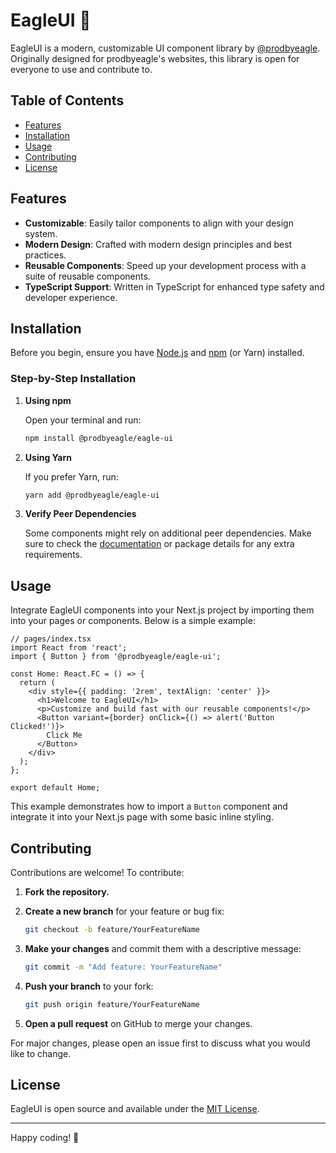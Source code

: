 # EagleUI 🦅

EagleUI is a modern, customizable UI component library by [@prodbyeagle](https://github.com/prodbyeagle). Originally designed for prodbyeagle's websites, this library is open for everyone to use and contribute to.

## Table of Contents

- [Features](#features)
- [Installation](#installation)
- [Usage](#usage)
- [Contributing](#contributing)
- [License](#license)

## Features

- **Customizable**: Easily tailor components to align with your design system.
- **Modern Design**: Crafted with modern design principles and best practices.
- **Reusable Components**: Speed up your development process with a suite of reusable components.
- **TypeScript Support**: Written in TypeScript for enhanced type safety and developer experience.

## Installation

Before you begin, ensure you have [Node.js](https://nodejs.org/) and [npm](https://www.npmjs.com/) (or Yarn) installed.

### Step-by-Step Installation

1. **Using npm**

   Open your terminal and run:

   ```bash
   npm install @prodbyeagle/eagle-ui
   ```

2. **Using Yarn**

   If you prefer Yarn, run:

   ```bash
   yarn add @prodbyeagle/eagle-ui
   ```

3. **Verify Peer Dependencies**

   Some components might rely on additional peer dependencies. Make sure to check the [documentation](#) or package details for any extra requirements.

## Usage

Integrate EagleUI components into your Next.js project by importing them into your pages or components. Below is a simple example:

```tsx
// pages/index.tsx
import React from 'react';
import { Button } from '@prodbyeagle/eagle-ui';

const Home: React.FC = () => {
  return (
    <div style={{ padding: '2rem', textAlign: 'center' }}>
      <h1>Welcome to EagleUI</h1>
      <p>Customize and build fast with our reusable components!</p>
      <Button variant={border} onClick={() => alert('Button Clicked!')}>
        Click Me
      </Button>
    </div>
  );
};

export default Home;
```

This example demonstrates how to import a `Button` component and integrate it into your Next.js page with some basic inline styling.

## Contributing

Contributions are welcome! To contribute:

1. **Fork the repository.**
2. **Create a new branch** for your feature or bug fix:

   ```bash
   git checkout -b feature/YourFeatureName
   ```

3. **Make your changes** and commit them with a descriptive message:

   ```bash
   git commit -m "Add feature: YourFeatureName"
   ```

4. **Push your branch** to your fork:

   ```bash
   git push origin feature/YourFeatureName
   ```

5. **Open a pull request** on GitHub to merge your changes.

For major changes, please open an issue first to discuss what you would like to change.

## License

EagleUI is open source and available under the [MIT License](LICENSE).

---

Happy coding! 🦅

